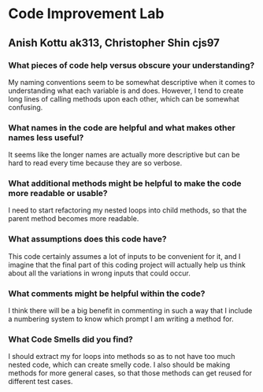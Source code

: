 # Code Improvement Lab
## Anish Kottu ak313, Christopher Shin cjs97

### What pieces of code help versus obscure your understanding?
My naming conventions seem to be somewhat descriptive when it comes to understanding what each variable is and does.
However, I tend to create long lines of calling methods upon each other, which can be somewhat confusing.

### What names in the code are helpful and what makes other names less useful?
It seems like the longer names are actually more descriptive but can be hard to read every time because they are so
verbose.

### What additional methods might be helpful to make the code more readable or usable?
I need to start refactoring my nested loops into child methods, so that the parent method becomes more readable.

### What assumptions does this code have?
This code certainly assumes a lot of inputs to be convenient for it, and I imagine that the final part of this coding
project will actually help us think about all the variations in wrong inputs that could occur.

### What comments might be helpful within the code?
I think there will be a big benefit in commenting in such a way that I include a numbering system to know which prompt I
am writing a method for.

### What Code Smells did you find?
I should extract my for loops into methods so as to not have too much nested code, which can create smelly code. I also
should be making methods for more general cases, so that those methods can get reused for different test cases.
